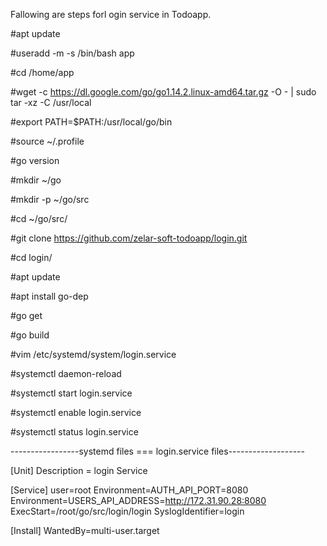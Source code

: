 Fallowing are steps forl ogin service in Todoapp.

#apt update

#useradd -m -s /bin/bash app

#cd /home/app

#wget -c https://dl.google.com/go/go1.14.2.linux-amd64.tar.gz -O - | sudo tar -xz -C /usr/local

#export PATH=$PATH:/usr/local/go/bin

#source ~/.profile

#go version

#mkdir ~/go

#mkdir -p ~/go/src

#cd  ~/go/src/

#git clone https://github.com/zelar-soft-todoapp/login.git

#cd login/

#apt update

#apt install go-dep

#go get

#go build

#vim /etc/systemd/system/login.service

#systemctl daemon-reload

#systemctl start login.service

#systemctl enable login.service
   
#systemctl status login.service
   
   -----------------systemd files === login.service files-------------------
   
[Unit]
Description = login Service

[Service]
user=root
Environment=AUTH_API_PORT=8080
Environment=USERS_API_ADDRESS=http://172.31.90.28:8080
ExecStart=/root/go/src/login/login
SyslogIdentifier=login

[Install]
WantedBy=multi-user.target

